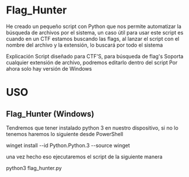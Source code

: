 # Flag_Hunter
He creado un pequeño script con Python que nos permite automatizar la búsqueda de archivos por el sistema, un caso útil para usar este script es cuando en un CTF estamos buscando las flags, al lanzar el script con el nombre del archivo y la extensión, lo buscará por todo el sistema

Explicación
Script diseñado para CTF'S, para búsqueda de flag's 
Soporta cualquier extensión de archivo, podremos editarlo dentro del script
Por ahora solo hay versión de Windows

# USO 

## Flag_Hunter (Windows)

Tendremos que tener instalado python 3 en nuestro dispositivo, si no lo tenemos haremos lo siguiente desde PowerShell

winget install --id Python.Python.3 --source winget

una vez hecho eso ejecutaremos el script de la siguiente manera

python3 flag_hunter.py
